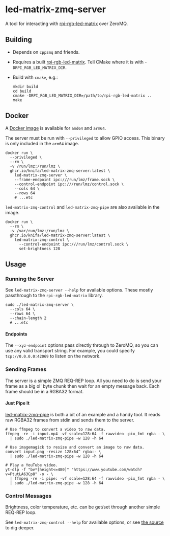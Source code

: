 # led-matrix-zmq-server

A tool for interacting with [rpi-rgb-led-matrix](https://github.com/hzeller/rpi-rgb-led-matrix/) over ZeroMQ.

## Building

- Depends on `cppzmq` and friends.
- Requires a built [rpi-rgb-led-matrix](https://github.com/hzeller/rpi-rgb-led-matrix/). Tell CMake where it is with `-DRPI_RGB_LED_MATRIX_DIR`.
- Build with `cmake`, e.g.:

  ```shell
  mkdir build
  cd build
  cmake -DRPI_RGB_LED_MATRIX_DIR=/path/to/rpi-rgb-led-matrix ..
  make
  ```

## Docker

A [Docker image](https://github.com/Knifa/led-matrix-zmq-server/pkgs/container/led-matrix-zmq-server) is available for `amd64` and `arm64`.

The server must be run with `--privileged` to allow GPIO access. This binary is only included in the `arm64` image.

```shell
docker run \
  --privileged \
  --rm \
  -v /run/lmz:/run/lmz \
  ghcr.io/knifa/led-matrix-zmq-server:latest \
    led-matrix-zmq-server \
    --frame-endpoint ipc:///run/lmz/frame.sock \
    --control-endpoint ipc:///run/lmz/control.sock \
    --cols 64 \
    --rows 64
    # ...etc
```

`led-matrix-zmq-control` and `led-matrix-zmq-pipe` are also available in the image.

```shell
docker run \
  --rm \
  -v /var/run/lmz:/run/lmz \
  ghcr.io/knifa/led-matrix-zmq-server:latest \
    led-matrix-zmq-control \
      --control-endpoint ipc:///run/lmz/control.sock \
      set-brightness 128
```

## Usage

### Running the Server

See `led-matrix-zmq-server --help` for available options. These mostly passthrough to the `rpi-rgb-led-matrix` library.

```shell
sudo ./led-matrix-zmq-server \
  --cols 64 \
  --rows 64 \
  --chain-length 2
  # ...etc
```

#### Endpoints

The `--xyz-endpoint` options pass directly through to ZeroMQ, so you can use any valid transport string. For example, you could specify `tcp://0.0.0.0:42069` to listen on the network.

### Sending Frames

The server is a simple ZMQ REQ-REP loop. All you need to do is send your frame as a big ol' byte chunk then wait for an empty message back. Each frame should be in a RGBA32 format.

#### Just Pipe It

[led-matrix-zmq-pipe](src/pipe_main.cpp) is both a bit of an example and a handy tool. It reads raw RGBA32 frames from stdin and sends them to the server.

```shell
# Use ffmpeg to convert a video to raw data.
ffmpeg -re -i input.mp4 -vf scale=128:64 -f rawvideo -pix_fmt rgba - \
  | sudo ./led-matrix-zmq-pipe -w 128 -h 64

# Use imagemagick to resize and convert an image to raw data.
convert input.png -resize 128x64^ rgba:- \
  | sudo ./led-matrix-zmq-pipe -w 128 -h 64

# Play a YouTube video.
yt-dlp -f "bv*[height<=480]" "https://www.youtube.com/watch?v=FtutLA63Cp8" -o - \
  | ffmpeg -re -i pipe: -vf scale=128:64 -f rawvideo -pix_fmt rgba - \
  | sudo ./led-matrix-zmq-pipe -w 128 -h 64
```

### Control Messages

Brightness, color temperature, etc. can be get/set through another simple REQ-REP loop.

See `led-matrix-zmq-control --help` for available options, or see [the source](src/control_main.cpp) to dig deeper.
